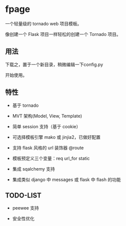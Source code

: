 # fpage

一个轻量级的 tornado web 项目模板。

像创建一个 Flask 项目一样轻松的创建一个 Tornado 项目。

## 用法

下载之，置于一个新目录，稍微编辑一下config.py

开始使用。

## 特性

* 基于 tornado 

* MVT 架构(Model, View, Template)

* 简单 session 支持（基于 cookie）

* 可选择模板引擎 mako 或 jinjia2，已做好配置

* 支持 flask 风格的 url 装饰器 @route

* 模板预定义三个变量：req url_for static

* 集成 sqalchemy 支持

* 集成类似 django 中 messages 或 flask 中 flash 的功能

## TODO-LIST

* peewee 支持

* 安全性优化

